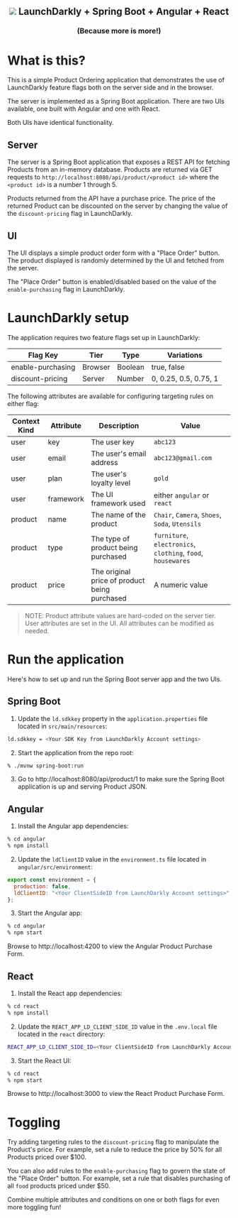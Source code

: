<h2 align="center">
    <img src="https://i.ibb.co/DM8pSyX/image-1.png" />
    LaunchDarkly + Spring Boot + Angular + React

<font size="3">(Because more is more!)</font>

</h2>

# What is this?

This is a simple Product Ordering application that demonstrates the use of LaunchDarkly feature flags both on the server side and in the browser.

The server is implemented as a Spring Boot application. There are two UIs available, one built with Angular and one with React.

Both UIs have identical functionality.

## Server

The server is a Spring Boot application that exposes a REST API for fetching Products from an in-memory database. Products are returned via GET requests to `http://localhost:8080/api/product/<product id>` where the `<product id>` is a number 1 through 5.

Products returned from the API have a purchase price. The price of the returned Product can be discounted on the server by changing the value of the `discount-pricing` flag in LaunchDarkly.

## UI

The UI displays a simple product order form with a "Place Order" button. The product displayed is randomly determined by the UI and fetched from the server.

The "Place Order" button is enabled/disabled based on the value of the `enable-purchasing` flag in LaunchDarkly.

# LaunchDarkly setup

The application requires two feature flags set up in LaunchDarkly:

| Flag Key          | Tier    | Type    | Variations            |
| ----------------- | ------- | ------- | --------------------- |
| enable-purchasing | Browser | Boolean | true, false           |
| discount-pricing  | Server  | Number  | 0, 0.25, 0.5, 0.75, 1 |

The following attributes are available for configuring targeting rules on either flag:

| Context Kind | Attribute | Description                                   | Value                                                        |
| ------------ | --------- | --------------------------------------------- | ------------------------------------------------------------ |
| user         | key       | The user key                                  | `abc123`                                                     |
| user         | email     | The user's email address                      | `abc123@gmail.com`                                           |
| user         | plan      | The user's loyalty level                      | `gold`                                                       |
| user         | framework | The UI framework used                         | either `angular` or `react`                                  |
| product      | name      | The name of the product                       | `Chair`, `Camera`, `Shoes`, `Soda`, `Utensils`               |
| product      | type      | The type of product being purchased           | `furniture`, `electronics`, `clothing`, `food`, `housewares` |
| product      | price     | The original price of product being purchased | A numeric value                                              |

> NOTE: Product attribute values are hard-coded on the server tier. User attributes are set in the UI. All attributes can be modified as needed.

# Run the application

Here's how to set up and run the Spring Boot server app and the two UIs.

## Spring Boot

1. Update the `ld.sdkkey` property in the `application.properties` file located in `src/main/resources`:

```bash
ld.sdkkey = <Your SDK Key from LaunchDarkly Account settings>
```

2. Start the application from the repo root:

```bash
% ./mvnw spring-boot:run
```

3. Go to http://localhost:8080/api/product/1 to make sure the Spring Boot application is up and serving Product JSON.

## Angular

1. Install the Angular app dependencies:

```bash
% cd angular
% npm install
```

2. Update the `ldClientID` value in the `environment.ts` file located in `angular/src/environment`:

```js
export const environment = {
  production: false,
  ldClientID: "<Your ClientSideID from LaunchDarkly Account settings>",
};
```

3. Start the Angular app:

```bash
% cd angular
% npm start
```

Browse to http://localhost:4200 to view the Angular Product Purchase Form.

## React

1. Install the React app dependencies:

```bash
% cd react
% npm install
```

2. Update the `REACT_APP_LD_CLIENT_SIDE_ID` value in the `.env.local` file located in the `react` directory:

```bash
REACT_APP_LD_CLIENT_SIDE_ID=<Your ClientSideID from LaunchDarkly Account settings>
```

3. Start the React UI:

```bash
% cd react
% npm start
```

Browse to http://localhost:3000 to view the React Product Purchase Form.

# Toggling

Try adding targeting rules to the `discount-pricing` flag to manipulate the Product's price. For example, set a rule to reduce the price by 50% for all Products priced over $100.

You can also add rules to the `enable-purchasing` flag to govern the state of the "Place Order" button. For example, set a rule that disables purchasing of all `food` products priced under $50.

Combine multiple attributes and conditions on one or both flags for even more toggling fun!
